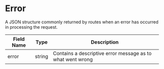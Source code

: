 # Error

A JSON structure commonly returned by routes when an error has occurred in processing the request.

| Field Name | Type | Description |
| ---------- | ---- | ----------- |
| error | string | Contains a descriptive error message as to what went wrong |